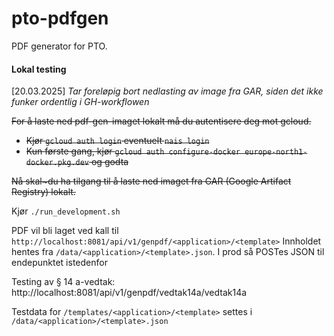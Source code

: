 # pto-pdfgen

PDF generator for PTO.

#### Lokal testing
[20.03.2025] *Tar foreløpig bort nedlasting av image fra GAR, siden det ikke funker ordentlig i GH-workflowen*

~~For å laste ned pdf-gen-imaget lokalt må du autentisere deg mot gcloud.~~

- ~~Kjør `gcloud auth login` eventuelt `nais login`~~
- ~~Kun første gang, kjør `gcloud auth configure-docker europe-north1-docker.pkg.dev` og godta~~

~~Nå skal~du ha tilgang til å laste ned imaget fra GAR (Google Artifact Registry) lokalt.~~

Kjør `./run_development.sh`

PDF vil bli laget ved kall til `http://localhost:8081/api/v1/genpdf/<application>/<template>`
Innholdet hentes fra `/data/<application>/<template>.json`. I prod så POSTes JSON til endepunktet istedenfor

Testing av § 14 a-vedtak: http://localhost:8081/api/v1/genpdf/vedtak14a/vedtak14a


Testdata for `/templates/<application>/<template>` settes i `/data/<application>/<template>.json` 
